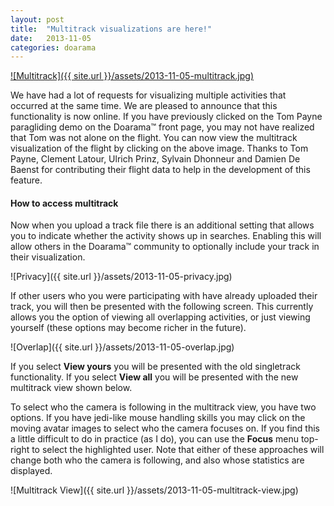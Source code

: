 ```yaml
---
layout: post
title:  "Multitrack visualizations are here!"
date:   2013-11-05
categories: doarama
---
```


[![Multitrack]({{ site.url }}/assets/2013-11-05-multitrack.jpg)](http://www.doarama.com/view/2171)

We have had a lot of requests for visualizing multiple activities that occurred at the same time.
We are pleased to announce that this functionality is now online.  If you have previously clicked
on the Tom Payne paragliding demo on the Doarama&trade; front page, you may not have realized that Tom
was not alone on the flight.  You can now view the multitrack visualization of the flight by clicking on the above image.
Thanks to Tom Payne, Clement Latour, Ulrich Prinz, Sylvain Dhonneur and Damien De Baenst
for contributing their flight data to help in the development of this feature.

#### How to access multitrack

Now when you upload a track file there is an additional setting that allows you to indicate whether the 
activity shows up in searches.  Enabling this will allow others in the Doarama&trade; community to optionally include your track in their visualization.

![Privacy]({{ site.url }}/assets/2013-11-05-privacy.jpg)

If other users who you were participating with have already uploaded their track, you will then be presented with the following screen.  This currently
allows you the option of viewing all overlapping activities, or just viewing yourself (these options may become richer in the future).

![Overlap]({{ site.url }}/assets/2013-11-05-overlap.jpg)

If you select **View yours** you will be presented with the old singletrack functionality.  If you select **View all** you will be presented with the
new multitrack view shown below.

To select who the camera is following in the multitrack view, you have two options.  If you have jedi-like mouse handling skills you may click on the moving
avatar images to select who the camera focuses on.  If you find this a little difficult to do in practice (as I do), you can use the **Focus** menu top-right
to select the highlighted user.  Note that either of these approaches will change both who the camera is following, and also whose statistics are displayed.

![Multitrack View]({{ site.url }}/assets/2013-11-05-multitrack-view.jpg)

